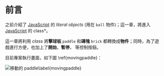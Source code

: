 <!---
  @file       intro.md
  @author     Yiwei Chiao (ywchiao@gmail.com)
  @date       11/09/2018 created.
  @date       11/09/2018 last modified.
  @version    0.1.0
  @copyright  CC-BY, © 2018 Yiwei Chiao
-->

# 前言

 之前介紹了 [JavaScript][mdnJavaScript] 的 *literal objects* (用在
  ```ball``` 物件)；這一章，將進入 [JavaScript][mdnJavaScript] 的
  class*。

 這一章將利用 *class* 將**擊球板** ```paddle``` 和**磚塊** ```brick``` 
 都轉換成**物件**；同時，為了遊戲進行方便，也加上了**開始**，**暫停**，
 等控制按鈕。

 目前專案執行畫面，如下圖 \ref{movingpaddle}：

  ![移動的 paddle\label{movingpaddle}](images/movingpaddle.png)

[mdnJavaScript]: https://developer.mozilla.org/zh-TW/docs/Web/JavaScript

<!-- intro.md -->
